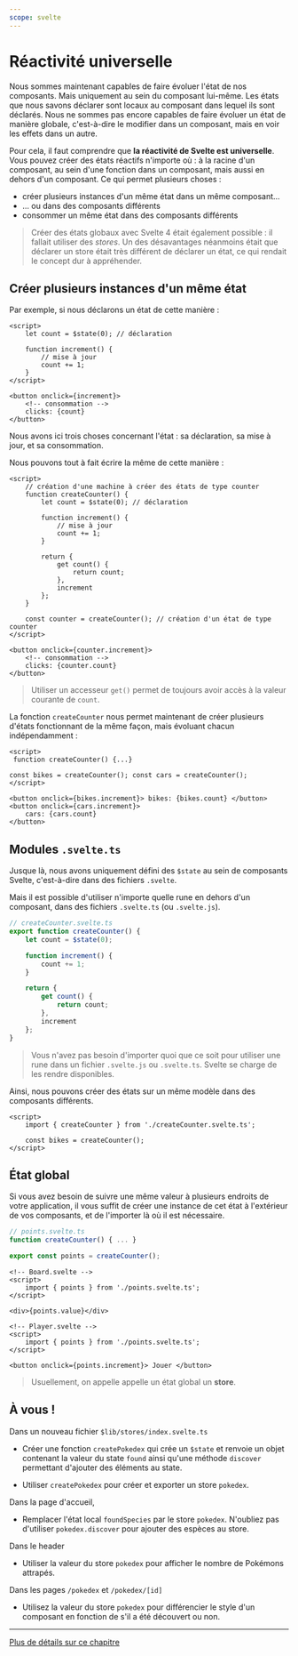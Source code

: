 ```yaml
---
scope: svelte
---
```


# Réactivité universelle

Nous sommes maintenant capables de faire évoluer l'état de nos composants. Mais uniquement au sein
du composant lui-même. Les états que nous savons déclarer sont locaux au composant dans lequel ils
sont déclarés. Nous ne sommes pas encore capables de faire évoluer un état de manière globale,
c'est-à-dire le modifier dans un composant, mais en voir les effets dans un autre.

Pour cela, il faut comprendre que **la réactivité de Svelte est universelle**. Vous pouvez créer des
états réactifs n'importe où : à la racine d'un composant, au sein d'une fonction dans un composant,
mais aussi en dehors d'un composant. Ce qui permet plusieurs choses :

- créer plusieurs instances d'un même état dans un même composant...
- ... ou dans des composants différents
- consommer un même état dans des composants différents

> Créer des états globaux avec Svelte 4 était également possible : il fallait utiliser des _stores_.
> Un des désavantages néanmoins était que déclarer un store était très différent de déclarer un
> état, ce qui rendait le concept dur à appréhender.

## Créer plusieurs instances d'un même état

Par exemple, si nous déclarons un état de cette manière :

```svelte
<script>
	let count = $state(0); // déclaration

	function increment() {
		// mise à jour
		count += 1;
	}
</script>

<button onclick={increment}>
	<!-- consommation -->
	clicks: {count}
</button>
```

Nous avons ici trois choses concernant l'état : sa déclaration, sa mise à jour, et sa consommation.

Nous pouvons tout à fait écrire la même de cette manière :

```svelte
<script>
	// création d'une machine à créer des états de type counter
	function createCounter() {
		let count = $state(0); // déclaration

		function increment() {
			// mise à jour
			count += 1;
		}

		return {
			get count() {
				return count;
			},
			increment
		};
	}

	const counter = createCounter(); // création d'un état de type counter
</script>

<button onclick={counter.increment}>
	<!-- consommation -->
	clicks: {counter.count}
</button>
```

> Utiliser un accesseur `get()` permet de toujours avoir accès à la valeur courante de `count`.

La fonction `createCounter` nous permet maintenant de créer plusieurs d'états fonctionnant de la
même façon, mais évoluant chacun indépendamment :

```svelte
<script>
 function createCounter() {...}

const bikes = createCounter(); const cars = createCounter();
</script>

<button onclick={bikes.increment}> bikes: {bikes.count} </button>
<button onclick={cars.increment}>
	cars: {cars.count}
</button>
```

## Modules `.svelte.ts`

Jusque là, nous avons uniquement défini des `$state` au sein de composants Svelte, c'est-à-dire dans
des fichiers `.svelte`.

Mais il est possible d'utiliser n'importe quelle rune en dehors d'un composant, dans des fichiers
`.svelte.ts` (ou `.svelte.js`).

```ts
// createCounter.svelte.ts
export function createCounter() {
	let count = $state(0);

	function increment() {
		count += 1;
	}

	return {
		get count() {
			return count;
		},
		increment
	};
}
```

> Vous n'avez pas besoin d'importer quoi que ce soit pour utiliser une rune dans un fichier
> `.svelte.js` ou `.svelte.ts`. Svelte se charge de les rendre disponibles.

Ainsi, nous pouvons créer des états sur un même modèle dans des composants différents.

```svelte
<script>
	import { createCounter } from './createCounter.svelte.ts';

	const bikes = createCounter();
</script>
```

## État global

Si vous avez besoin de suivre une même valeur à plusieurs endroits de votre application, il vous
suffit de créer une instance de cet état à l'extérieur de vos composants, et de l'importer là où il
est nécessaire.

```js
// points.svelte.ts
function createCounter() { ... }

export const points = createCounter();
```

```svelte
<!-- Board.svelte -->
<script>
	import { points } from './points.svelte.ts';
</script>

<div>{points.value}</div>
```

```svelte
<!-- Player.svelte -->
<script>
	import { points } from './points.svelte.ts';
</script>

<button onclick={points.increment}> Jouer </button>
```

> Usuellement, on appelle appelle un état global un **store**.

## À vous !

<section class='task'>

Dans un nouveau fichier `$lib/stores/index.svelte.ts`

- Créer une fonction `createPokedex` qui crée un `$state` et renvoie un objet contenant la
  valeur du state `found` ainsi qu'une méthode `discover` permettant d'ajouter des éléments au
  state.

- Utiliser `createPokedex` pour créer et exporter un store `pokedex`.

Dans la page d'accueil,

- Remplacer l'état local `foundSpecies` par le store `pokedex`. N'oubliez pas d'utiliser
  `pokedex.discover` pour ajouter des espèces au store.

Dans le header

- Utiliser la valeur du store `pokedex` pour afficher le nombre de Pokémons attrapés.

Dans les pages `/pokedex` et `/pokedex/[id]`

- Utilisez la valeur du store `pokedex` pour différencier le style d'un composant en fonction de
  s'il a été découvert ou non. </section>

---

[Plus de détails sur ce chapitre](https://svelte-5-preview.vercel.app/docs/universal-reactivity)
